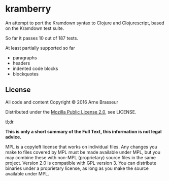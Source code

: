 # kramberry

An attempt to port the Kramdown syntax to Clojure and Clojurescript, based on the Kramdown test suite.

So far it passes 10 out of 187 tests.

At least partially supported so far

* paragraphs
* headers
* indented code blocks
* blockquotes

## License

All code and content Copyright © 2016 Arne Brasseur

Distributed under the [Mozilla Public License 2.0](https://www.mozilla.org/en-US/MPL/2.0/), see LICENSE.

[tl;dr](https://tldrlegal.com/license/mozilla-public-license-2.0-%28mpl-2%29)

**This is only a short summary of the Full Text, this information is not legal advice.**

MPL is a copyleft license that works on individual files. Any changes you make to files covered by MPL must be made available under MPL, but you may combine these with non-MPL (proprietary) source files in the same project. Version 2.0 is compatible with GPL version 3. You can distribute binaries under a proprietary license, as long as you make the source available under MPL.
